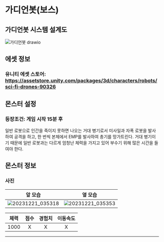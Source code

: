 # 가디언봇(보스)

## 가디언봇 시스템 설계도
![가디언봇 drawio](https://github.com/ACEDIA2567/CityGun/assets/101154683/ad348a56-18ec-41b0-92ae-3ba77d78974a)

## 에셋 정보
### 유니티 에셋 스토어: https://assetstore.unity.com/packages/3d/characters/robots/sci-fi-drones-90326

## 몬스터 설정
### 등장조건: 게임 시작 15분 후
일반 로봇으로 인간을 죽이지 못하면 나오는 거대 병기로서 미사일과 자폭 로봇을 발사하여 공격을 하고,
한 번씩 본체에서 EMP를 발사하여 총기를 망가트린다. 거대 병기이기 때문에 일반 로봇과는 다르게 
엄청난 체력을 가지고 있어 부수기 위해 많은 시간을 들여야 한다.

## 몬스터 정보
### 사진
|앞 모습|옆 모습|
|:---:|:---:|
|![20231221_035318](https://github.com/ACEDIA2567/CityGun/assets/101154683/04a13f95-81b9-46a5-bafb-0be8d6fc7fbe)|![20231221_035353](https://github.com/ACEDIA2567/CityGun/assets/101154683/769a1bca-2cf0-4b80-a415-ea045bf2fab0)|

|체력|점수|경험치|이동속도|
|:---:|:---:|:---:|:---:|
|1000|X|X|X|



<hr>
